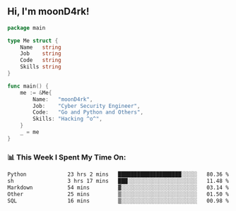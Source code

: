<h2> Hi, I'm moonD4rk!</h2>

```go
package main

type Me struct {
	Name   string
	Job    string
	Code   string
	Skills string
}

func main() {
	me := &Me{
		Name:   "moonD4rk",
		Job:    "Cyber Security Engineer",
		Code:   "Go and Python and Others",
		Skills: "Hacking ^o^",
	}
	_ = me
}
```

<h3>📊 This Week I Spent My Time On:</h3>
<!-- <img align='right' src="https://github-readme-stats.vercel.app/api?username=moond4rk&show_icons=true&theme=radical", width="300" height="150"> -->

<!--START_SECTION:waka-->

```txt
Python             23 hrs 2 mins   ████████████████████░░░░░   80.36 %
sh                 3 hrs 17 mins   ███░░░░░░░░░░░░░░░░░░░░░░   11.48 %
Markdown           54 mins         ▓░░░░░░░░░░░░░░░░░░░░░░░░   03.14 %
Other              25 mins         ▒░░░░░░░░░░░░░░░░░░░░░░░░   01.50 %
SQL                16 mins         ▒░░░░░░░░░░░░░░░░░░░░░░░░   00.98 %
```

<!--END_SECTION:waka-->

